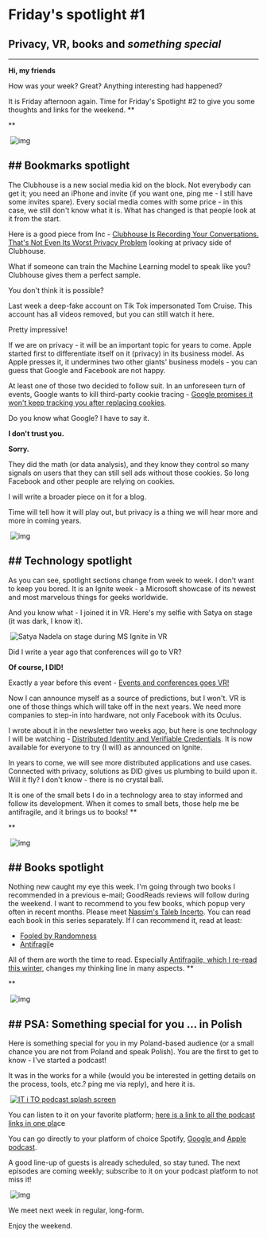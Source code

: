 # Friday's spotlight #1

## Privacy, VR, books and *something special*



---



﻿﻿﻿﻿﻿**Hi, my friends** 

How was your week? Great? Anything interesting had happened? 

It is Friday afternoon again. Time for Friday's Spotlight #2 to give you some thoughts and links for the weekend. **

**

​                                                                                                    ![img](https://cdn.mailerlite.com/images/default/spacer.gif)                                                                                            

## ﻿﻿﻿﻿﻿﻿**## Bookmarks spotlight**

The Clubhouse is a new social media kid on the block. Not everybody can get it; you need an iPhone and invite (if you want one, ping me - I still  have some invites spare).
Every social media comes with some price -  in this case, we still don't know what it is. What has changed is that  people look at it from the start. 

Here is a good piece from Inc - [Clubhouse Is Recording Your Conversations. That's Not Even Its Worst Privacy Problem](https://www.inc.com/jason-aten/clubhouse-is-recording-your-conversations-thats-not-even-its-worst-privacy-problem.html) looking at privacy side of Clubhouse.

What if someone can train the Machine Learning model to speak like you? Clubhouse gives them a perfect sample. 

You don't think it is possible? 

Last week a deep-fake account on Tik Tok impersonated Tom Cruise. This  account has all videos removed, but you can still watch it here. 

Pretty impressive!  

If we are on privacy - it will be an important topic for years to come.   Apple started first to differentiate itself on it (privacy) in its  business model. As Apple presses it, it undermines two other giants'  business models - you can guess that Google and Facebook are not happy. 

At least one of those two decided to follow suit. In an unforeseen turn of events, Google wants to kill third-party cookie tracing - [Google promises it won't keep tracking you after replacing cookies](https://www.theverge.com/2021/3/3/22310332/google-privacy-replacing-third-party-cookies-privacy-sandbox?scrolla=5eb6d68b7fedc32c19ef33b4).

Do you know what Google? I have to say it. 

**I don't trust you.** 

**Sorry.** 

They did the math (or data analysis), and they know they control so many  signals on users that they can still sell ads without those cookies. So  long Facebook and other people are relying on cookies. 

I will write a broader piece on it for a blog. 

Time will tell how it will play out, but privacy is a thing we will hear more and more in coming years.



​                                                                                                    ![img](https://cdn.mailerlite.com/images/default/spacer.gif)                                                                                            

## **## Technology spotlight**


As you can see, spotlight sections change from week to week. I don't want  to keep you bored. It is an Ignite week - a Microsoft showcase of its  newest and most marvelous things for geeks worldwide. 

And you know what - I joined it in VR. Here's my selfie with Satya on stage (it was dark, I know it).  



​                      ![Satya Nadela on stage during MS Ignite in VR](https://bucket.mlcdn.com/a/2947/2947243/images/fe3e2bca70e054eba7355efd0b8d3888f21b54a3.png/4620ee14a04602e4decaa8c41375049d4f44eda1.png)                    

Did I write a year ago that conferences will go to VR? 

﻿**Of course, I DID!** 

Exactly a year before this event - [﻿﻿﻿Events and conferences goes VR!](https://www.onyszko.com/events-and-conferences-goes-vr/)

Now I can announce myself as a source of predictions, but I won't.  VR is  one of those things which will take off in the next years. We need more  companies to step-in into hardware, not only Facebook with its Oculus. 

I wrote about it in the newsletter two weeks ago, but here is one technology I will be watching - [Distributed Identity and Verifiable Credentials](https://www.microsoft.com/en-us/security/business/identity-access-management/decentralized-identity-blockchain). It is now available for everyone to try (I will) as announced on Ignite. 

In years to come, we will see more distributed applications and use cases. Connected with privacy, solutions as DID gives us plumbing to build  upon it. 
Will it fly? I don't know - there is no crystal ball. 

It is one of the small bets I do in a technology area to stay informed and follow its development. When it comes to small bets, those help me be  antifragile, and it brings us to books! **


**

​                                                                                                    ![img](https://cdn.mailerlite.com/images/default/spacer.gif)                                                                                            

## ﻿﻿﻿﻿﻿**## Books spotlight**

﻿Nothing new caught my eye this week. I'm going through two books I recommended  in a previous e-mail; GoodReads reviews will follow during the weekend. I want to recommend to you few books, which popup very often in recent  months. 
Please meet [Nassim's Taleb Incerto](https://www.amazon.com/Incerto-4-Book-Bundle-Randomness-Antifragile-ebook/dp/B00K5190LE). You can read each book in this series separately. If I can recommend it, read at least: 

- [﻿﻿﻿﻿﻿﻿Fooled by Randomness](https://www.amazon.com/gp/product/B001FA0W5W/ref=dbs_a_def_rwt_bibl_vppi_i2)
- [Antifragil](https://www.amazon.com/gp/product/B0083DJWGO/ref=dbs_a_def_rwt_bibl_vppi_i0)e

All of them are worth the time to read. Especially [Antifragile, which I ](https://www.goodreads.com/book/show/13530973-antifragile)[re-read this winter](https://www.goodreads.com/book/show/13530973-antifragile), changes my thinking line in many aspects. **


**

​                                                                                                    ![img](https://cdn.mailerlite.com/images/default/spacer.gif)                                                                                            

## ﻿﻿﻿**## PSA: Something special for you ... in Polish**

﻿﻿Here is something special for you in my Poland-based audience (or a small chance you are not from Poland and speak Polish). 
You are the first to get to know - I've started a podcast! 

It was in the works for a while (would you be interested in getting  details on the process, tools, etc.? ping me via reply), and here it is.



​                      [             ![IT i TO podcast splash screen](https://bucket.mlcdn.com/a/2947/2947243/images/5745c755c24982062ab48a9138b164feca23843e.jpeg)           ](https://link.chtbl.com/xYp2bbHl)                    

 You can listen to it on your favorite platform; [here is a link to all the podcast links in one pla](https://link.chtbl.com/xYp2bbHl)ce

You can  go directly to your platform of choice Spotify, [Google ](https://podcasts.google.com/feed/aHR0cHM6Ly9mZWVkcy50cmFuc2lzdG9yLmZtL2l0LWktdG8)and [Apple podcast](https://podcasts.apple.com/us/podcast/it-i-to/id1555750809).

A good line-up of guests is already scheduled, so stay tuned. The next  episodes are coming weekly; subscribe to it on your podcast platform to  not miss it!





​                                                                                                    ![img](https://cdn.mailerlite.com/images/default/spacer.gif)                                                                                            

We meet next week in regular, long-form. 

Enjoy the weekend.